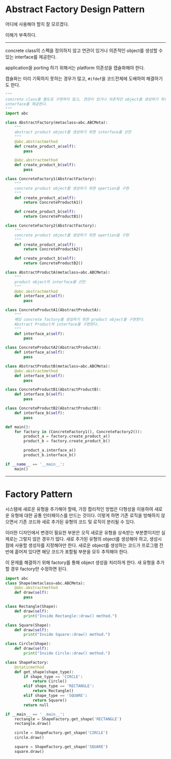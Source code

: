 # Abstract Factory Design Pattern

어디에 사용해야 할지 잘 모르겠다.

이해가 부족하다.

----

concrete class의 스펙을 정의하지 않고 연관이 있거나 의존적인 object를 생성할 수 있는 interface를 제공한다.

application을 porting 하기 위해서는 platform 의존성을 캡슐화해야 한다.

캡슐화는 미리 기획하지 못하는 경우가 많고, `#ifdef`을 코드전체에 도배하여 해결하기도 한다.

```py
"""
concrete class를 별도로 구현하지 않고, 연관이 있거나 의존적인 object를 생성하기 위한
interface를 제공한다.
"""
import abc

class AbstractFactory(metaclass=abc.ABCMeta):
    """
    abstract product object를 생성하기 위한 interface를 선언
    """
    @abc.abstractmethod
    def create_product_a(self):
        pass

    @abc.abstractmethod
    def create_product_b(self):
        pass

class ConcreteFactory1(AbstractFactory):
    """
    concrete product object를 생성하기 위한 opertion을 구현
    """
    def create_product_a(self):
        return ConcreteProductA1()

    def create_product_b(self):
        return ConcreteProductB1()

class ConcreteFactory2(AbstractFactory):
    """
    concrete product object를 생성하기 위한 opertion을 구현
    """
    def create_product_a(self):
        return ConcreteProductA2()

    def create_product_b(self):
        return ConcreteProductB2()

class AbstractProductA(metaclass=abc.ABCMeta):
    """
    product object의 interface를 선언
    """
    @abc.abstractmethod
    def interface_a(self):
        pass

class ConcreteProductA1(AbstractProductA):
    """
    해당 concrete factory를 생성하기 위한 product object를 구현한다.
    Abstract Product의 interface를 구현한다.
    """
    def interface_a(self):
        pass

class ConcreteProductA2(AbstractProductA):
    def interface_a(self):
        pass

class AbstractProductB(metaclass=abc.ABCMeta):
    @abc.abstractmethod
    def interface_b(self):
        pass

class ConcreteProductB1(AbstractProductB):
    def interface_b(self):
        pass

class ConcreteProductB2(AbstractProductB):
    def interface_b(self):
        pass

def main():
    for factory in (ConcreteFactory1(), ConcreteFactory2()):
        product_a = factory.create_product_a()
        product_b = factory.create_product_b()

        product_a.interface_a()
        product_b.interface_b()

if __name__ == '__main__':
    main()
```
-----

# Factory Pattern

시스템에 새로운 유형을 추가해야 할때, 가장 합리적인 방법은 다형성을 이용하여 새로운 유형에 대한 공통 인터페이스를 만드는 것이다. 이렇게 하면 기존 로직을 방해하지 않으면서 기존 코드와 새로 추가된 유형의 코드 및 로직이 분리될 수 있다. 

이러한 디자인에서 변경이 필요한 부분은 오직 새로운 유형을 상속받는 부분뿐이지만 실제로는 그렇지 않은 경우가 많다. 새로 추가된 유형의 object를 생성해야 하고, 생성시점에 사용할 생성자를 지정해야만 한다. 새로운 object를 생성하는 코드가 프로그램 전반에 흩어져 있다면 해당 코드가 포함될 부분을 모두 추적해야 한다.

이 문제를 해결하기 위해 factory를 통해 object 생성을 처리하게 한다. 새 유형을 추가할 경우 factory만 수정하면 된다.

```py
import abc
class Shape(metaclass=abc.ABCMeta):
    @abc.abstractmethod
    def draw(self):
        pass

class Rectangle(Shape):
    def draw(self):
        print("Inside Rectangle::draw() method.")

class Square(Shape):
    def draw(self):
        print("Inside Square::draw() method.")

class Circle(Shape):
    def draw(self):
        print("Inside Circle::draw() method.")

class ShapeFactory:
    @staticmethod
    def get_shape(shape_type):
        if shape_type == 'CIRCLE':
            return Circle()
        elif shape_type == 'RECTANGLE':
            return Rectangle()
        elif shape_type == 'SQUARE':
            return Square()
        return null

if __main__ == '__main__':
    rectangle = ShapeFactory.get_shape('RECTANGLE')
    rectangle.draw()

    circle = ShapeFactory.get_shape('CIRCLE')
    circle.draw()

    square = ShapeFactory.get_shape('SQUARE')
    square.draw()

```
